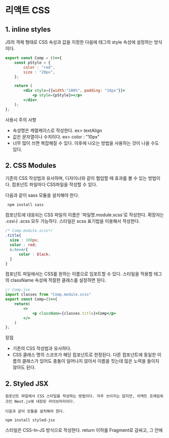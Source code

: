 # 리액트 CSS

## 1. inline styles

JS의 객체 형태로 CSS 속성과 값을 지정한 다음에 태그의 style 속성에 설정하는 방식이다.

```jsx
export const Comp = ()=>{
    const pStyle = {
        color : "red",
        size : "20px",
    };

    return (
        <div style={{width:"100%", padding: "16px"}}> 
            <p style={pStyle}></p>
        </div>
    );
};
``` 

사용시 주의 사항
- 속성명은 캐멀케이스로 작성한다. ex> textAlign
- 값은 문자열이나 수치이다. ex> color : "10px"
- 너무 많이 쓰면 복잡해질 수 있다. 이후에 나오는 방법을 사용하는 것이 나을 수도 있다.

## 2. CSS Modules

기존의 CSS 작성법과 유사하며, 디자이너와 같이 협업할 때 효과를 볼 수 있는 방법이다. 컴포넌트 파일마다 CSS파일을 작성할 수 있다.

다음과 같이 sass 모듈을 설치해야 한다.

```
 npm install sass
```

컴포넌트에 대응되는 CSS 파일의 이름은 '파일명.module.scss'로 작성한다. 확장자는 .css나 .scss 모두 가능하다. 스타일은 scss 표기법을 이용해서 작성한다.


  ```css
  /* Comp.module.scss*/
  .title{
    size : 100px;
    color : red;
    &:hover{
        color : black;
    }
  }
  ```

컴포넌트 파일에서는 CSS를 원하는 이름으로 임포트할 수 있다. 스타일을 적용할 태그의 className 속성에 적절한 클래스를 설정하면 된다.

```jsx
// Comp.jsx
import classes from "Comp.module.scss" 
export const Comp=()=>{
    return(
        <>
            <p className={classes.title}>Comp</p>
        </>
    )
};

```

장점
- 기존의 CSS 작성법과 유사하다.
- CSS 클래스 명의 스코프가 해당 컴포넌트로 한정된다. 다른 컴포넌트에 동일한 이름의 클래스가 있어도 충돌이 일어나지 않아서 이름을 짓는데 많은 노력을 들이지 않아도 된다.
  

## 2. Styled JSX
    컴포넌트 파일에서 CSS 스타일을 작성하는 방법이다. 자주 쓰이지는 않지만, 리액트 프레임워크인 Next.js에 내장된 라이브러리이다.

    다음과 같이 모듈을 설치해야 한다.

```
npm install styled-jsx
```

스타일은 CSS-In-JS 방식으로 작성한다. return 이하를 Fragment로 감싸고, 그 안에 <style jsx> 태그를 추가한다. 스타일은 백쿼트 사이에 작성한다. 스타일을 적용할 태그에는 ClassName에 클래스명을 설정하면 된다.  
```jsx
export const Comp = ()=>{
    return(
        <>
            <p className="title">Comp</p>
            <style jsx>{`
            .title{
                size : 100px;
                color : red;
            }
            `}</style>
        </>
    );
}

```
주의할 점
- 기본적으로 scss 표기법을 사용할 수 없다. 별도의 라이브러리를 설치해야 한다.
- 순수 리액트 프로젝트에 억지로 사용하는 것보다는 Next.js 프로젝트에 사용하는 것이 더 적절하다.